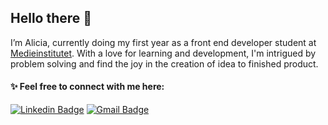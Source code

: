## Hello there 👋

I’m Alicia, currently doing my first year as a front end developer student at [Medieinstitutet](https://github.com/medieinstitutet). With a love for learning and development, I'm intrigued by problem solving and find the joy in the creation of idea to finished product.
 
#### :sparkles: Feel free to connect with me here: <br>
[![Linkedin Badge](https://img.shields.io/badge/-aliciaskogblad-blue?style=flat-square&logo=Linkedin&logoColor=white&link=https://www.linkedin.com/in/alicia-skogblad/)](https://www.linkedin.com/in/alicia-skogblad/)
[![Gmail Badge](https://img.shields.io/badge/-a.skogblad@gmail.com-c14438?style=flat-square&logo=Gmail&logoColor=white&link=mailto:a.skogblad@gmail.com)](mailto:a.skogblad@gmail.com)
<!---
skogblad/skogblad is a ✨ special ✨ repository because its `README.md` (this file) appears on your GitHub profile.
You can click the Preview link to take a look at your changes.
--->
